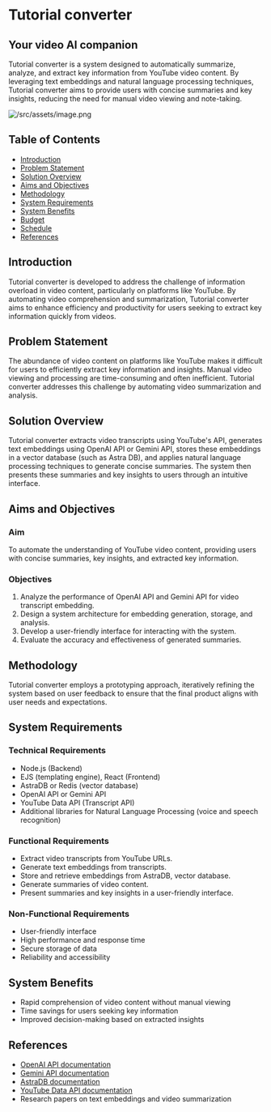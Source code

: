 # Tutorial converter

## Your video AI companion

Tutorial converter is a system designed to automatically summarize, analyze, and extract key information from YouTube video content. By leveraging text embeddings and natural language processing techniques, Tutorial converter aims to provide users with concise summaries and key insights, reducing the need for manual video viewing and note-taking.

![/src/assets/image.png](src/assets/image.png)

## Table of Contents

- [Introduction](#introduction)
- [Problem Statement](#problem-statement)
- [Solution Overview](#solution-overview)
- [Aims and Objectives](#aims-and-objectives)
- [Methodology](#methodology)
- [System Requirements](#system-requirements)
- [System Benefits](#system-benefits)
- [Budget](#budget)
- [Schedule](#schedule)
- [References](#references)

## Introduction

Tutorial converter is developed to address the challenge of information overload in video content, particularly on platforms like YouTube. By automating video comprehension and summarization, Tutorial converter aims to enhance efficiency and productivity for users seeking to extract key information quickly from videos.

## Problem Statement

The abundance of video content on platforms like YouTube makes it difficult for users to efficiently extract key information and insights. Manual video viewing and processing are time-consuming and often inefficient. Tutorial converter addresses this challenge by automating video summarization and analysis.

## Solution Overview

Tutorial converter extracts video transcripts using YouTube's API, generates text embeddings using OpenAI API or Gemini API, stores these embeddings in a vector database (such as Astra DB), and applies natural language processing techniques to generate concise summaries. The system then presents these summaries and key insights to users through an intuitive interface.

## Aims and Objectives

### Aim

To automate the understanding of YouTube video content, providing users with concise summaries, key insights, and extracted key information.

### Objectives

1. Analyze the performance of OpenAI API and Gemini API for video transcript embedding.
2. Design a system architecture for embedding generation, storage, and analysis.
3. Develop a user-friendly interface for interacting with the system.
4. Evaluate the accuracy and effectiveness of generated summaries.

## Methodology

Tutorial converter employs a prototyping approach, iteratively refining the system based on user feedback to ensure that the final product aligns with user needs and expectations.

## System Requirements

### Technical Requirements

- Node.js (Backend)
- EJS (templating engine), React (Frontend)
- AstraDB or Redis (vector database)
- OpenAI API or Gemini API
- YouTube Data API (Transcript API)
- Additional libraries for Natural Language Processing (voice and speech recognition)

### Functional Requirements

- Extract video transcripts from YouTube URLs.
- Generate text embeddings from transcripts.
- Store and retrieve embeddings from AstraDB, vector database.
- Generate summaries of video content.
- Present summaries and key insights in a user-friendly interface.

### Non-Functional Requirements

- User-friendly interface
- High performance and response time
- Secure storage of data
- Reliability and accessibility

## System Benefits

- Rapid comprehension of video content without manual viewing
- Time savings for users seeking key information
- Improved decision-making based on extracted insights

## References

- [OpenAI API documentation](https://openai.com/)
- [Gemini API documentation](https://deepmind.google/technologies/gemini/#bard/)
- [AstraDB documentation](https://astra.datastax.com/)
- [YouTube Data API documentation](https://console.cloud.google.com/apis/api/youtube.googleapis.com/)
- Research papers on text embeddings and video summarization

